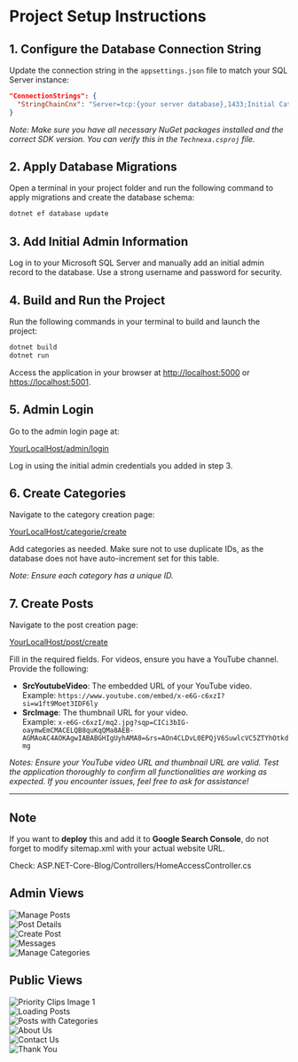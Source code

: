 # Project Setup Instructions

## 1. Configure the Database Connection String
Update the connection string in the `appsettings.json` file to match your SQL Server instance:

```json
"ConnectionStrings": {
  "StringChainCnx": "Server=tcp:{your server database},1433;Initial Catalog={your database};Persist Security Info=False;User ID={Your User Id};Password={your password};MultipleActiveResultSets=False;Encrypt=True;TrustServerCertificate=False;Connection Timeout=30;"
}
```

*Note: Make sure you have all necessary NuGet packages installed and the correct SDK version. You can verify this in the `Technexa.csproj` file.*

## 2. Apply Database Migrations
Open a terminal in your project folder and run the following command to apply migrations and create the database schema:

```bash
dotnet ef database update
```

## 3. Add Initial Admin Information
Log in to your Microsoft SQL Server and manually add an initial admin record to the database. Use a strong username and password for security.

## 4. Build and Run the Project
Run the following commands in your terminal to build and launch the project:

```bash
dotnet build
dotnet run
```

Access the application in your browser at [http://localhost:5000](http://localhost:5000) or [https://localhost:5001](https://localhost:5001).

## 5. Admin Login
Go to the admin login page at:

[YourLocalHost/admin/login](Your_Local_Host/admin/login)

Log in using the initial admin credentials you added in step 3.

## 6. Create Categories
Navigate to the category creation page:

[YourLocalHost/categorie/create](Your_Local_Host/categorie/create)

Add categories as needed. Make sure not to use duplicate IDs, as the database does not have auto-increment set for this table.

*Note: Ensure each category has a unique ID.*

## 7. Create Posts
Navigate to the post creation page:

[YourLocalHost/post/create](YourLocalHost/post/create)

Fill in the required fields. For videos, ensure you have a YouTube channel. Provide the following:

- **SrcYoutubeVideo**: The embedded URL of your YouTube video.  
  Example: `https://www.youtube.com/embed/x-e6G-c6xzI?si=w1ft9Moet3IDF6ly`
- **SrcImage**: The thumbnail URL for your video.  
  Example: `x-e6G-c6xzI/mq2.jpg?sqp=CICi3bIG-oaymwEmCMACELQB8quKqQMa8AEB-AGMAoAC4AOKAgwIABABGHIgUyhAMA8=&rs=AOn4CLDvL0EPQjV6SuwlcVC5ZTYhOtkdmg`

*Notes: Ensure your YouTube video URL and thumbnail URL are valid. Test the application thoroughly to confirm all functionalities are working as expected. If you encounter issues, feel free to ask for assistance!*

---
## Note 
If you want to **deploy** this and add it to  **Google Search Console**, do not forget to modify sitemap.xml with your actual website URL.

Check: ASP.NET-Core-Blog/Controllers/HomeAccessController.cs


## Admin Views

![Manage Posts](screenshots/GererPosts.png)  
![Post Details](screenshots/DetailsPost.png)  
![Create Post](screenshots/createpost.png)  
![Messages](screenshots/Messages.png)  
![Manage Categories](screenshots/gerercategorie.png)  

## Public Views

![Priority Clips Image 1](screenshots/priorityclipsimg1.png)  
![Loading Posts](screenshots/loadingposts.png)  
![Posts with Categories](screenshots/postswithcategories.png)  
![About Us](screenshots/aboutus.png)  
![Contact Us](screenshots/contactus.png)  
![Thank You](screenshots/thankyou.png)

